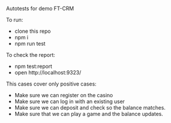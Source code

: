 Autotests for demo FT-CRM

To run:
 - clone this repo
 - npm i
 - npm run test

 To check the report:
 - npm test:report
 - open http://localhost:9323/

This cases cover only positive cases:
 - Make sure we can register on the casino
 - Make sure we can log in with an existing user
 - Make sure we can deposit and check so the balance matches.
 - Make sure that we can play a game and the balance updates.
